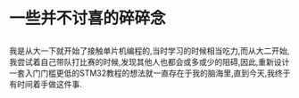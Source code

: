 # 一些并不讨喜的碎碎念

## 

我是从大一下就开始了接触单片机编程的,当时学习的时候相当吃力,而从大二开始,我尝试着自己带队打比赛的时候,发现其他人也都会或多或少的阻碍,因此,重新设计一套入门门槛更低的STM32教程的想法就一直存在于我的脑海里,直到今天,我终于有时间着手做这件事.



